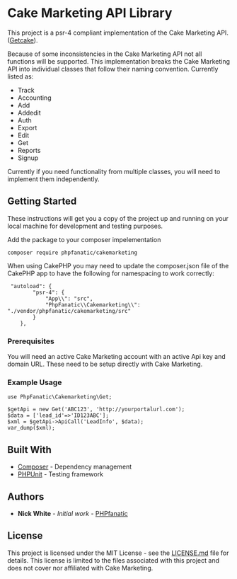 # Cake Marketing API Library

This project is a psr-4 compliant implementation of the Cake Marketing API. ([Getcake](http://getcake.com/)).

Because of some inconsistencies in the Cake Marketing API not all functions will be supported.  This implementation breaks the Cake Marketing
API into individual classes that follow their naming convention.  Currently listed as:

* Track
* Accounting
* Add
* Addedit
* Auth
* Export
* Edit
* Get
* Reports
* Signup

Currently if you need functionality from multiple classes, you will need to implement them independently.

## Getting Started

These instructions will get you a copy of the project up and running on your local machine for development and testing purposes.  

Add the package to your composer impelementation
```
composer require phpfanatic/cakemarketing

```

When using CakePHP you may need to update the composer.json file of the CakePHP app to have the following for namespacing to work correctly:
```
 "autoload": {
        "psr-4": {
            "App\\": "src",
            "PhpFanatic\\Cakemarketing\\": "./vendor/phpfanatic/cakemarketing/src"
        }
    },

```

### Prerequisites

You will need an active Cake Marketing account with an active Api key and domain URL.  These need to be setup directly with Cake Marketing.

### Example Usage

```
use PhpFanatic\Cakemarketing\Get;

$getApi = new Get('ABC123', 'http://yourportalurl.com');
$data = ['lead_id'=>'ID123ABC'];
$xml = $getApi->ApiCall('LeadInfo', $data);
var_dump($xml);
```

## Built With

* [Composer](https://getcomposer.org/) - Dependency management
* [PHPUnit](https://phpunit.de/) - Testing framework

## Authors

* **Nick White** - *Initial work* - [PHPfanatic](https://github.com/PHPfanatic)

## License

This project is licensed under the MIT License - see the [LICENSE.md](LICENSE.md) file for details.
This license is limited to the files associated with this project and does not cover nor affiliated with
Cake Marketing.
